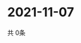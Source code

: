 # 2021-11-07
  共 0条

  <!-- BEGIN -->
  <!-- 最后更新时间Sun Nov 07 2021 09:04:06 GMT+0000 (Coordinated Universal Time) -->
  
  <!-- END -->
  
  